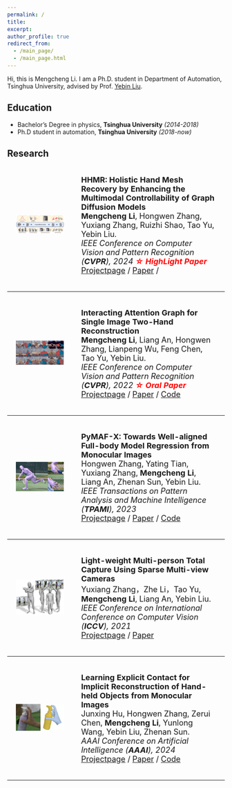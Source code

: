 ```yaml
---
permalink: /
title: 
excerpt: 
author_profile: true
redirect_from: 
  - /main_page/
  - /main_page.html
---
```


Hi, this is Mengcheng Li. I am a Ph.D. student in Department of Automation, Tsinghua University, advised by Prof. [Yebin Liu](http://www.liuyebin.com/).

## Education

- Bachelor’s Degree in physics, **Tsinghua University** *(2014-2018)*
- Ph.D student in automation, **Tsinghua University** *(2018-now)*


## Research

<div>
<table style="width:100%;border:none;border-spacing:0px;border-collapse:separate;margin-right:auto;margin-left:auto;font-size: large">
<tr>
<td style="padding:20px;width:30%;vertical-align:middle;border:none" align="center">
<img width="350" src="../project/HHMR/assets/teaser.png"/>
</td>
<td style="padding:20px;width:70%;vertical-align:middle;border: none" align="left">
<b>HHMR: Holistic Hand Mesh Recovery by Enhancing the Multimodal Controllability of Graph Diffusion Models</b><br>
<b>Mengcheng Li</b>, Hongwen Zhang, Yuxiang Zhang, Ruizhi Shao, Tao Yu, Yebin Liu.<br>
<i>IEEE Conference on Computer Vision and Pattern Recognition (<b>CVPR</b>), 2024 <b><font color='#FF0000'>☆ HighLight Paper</font></b></i><br>
<a href="/project/HHMR/HHMR.html"><i class="fas fa-fw fa-globe"></i>Projectpage</a> /
<a href="/project/HHMR/assets/main.pdf"><i class="fas fa-fw fa-file-pdf"></i>Paper</a> /
<!-- <a><i class="fab fa-fw fa-github fa-github"></i>Code (Coming Soon)</a> -->
</td>
</tr>
</table>
</div>

---

<div>
<table style="width:100%;border:none;border-spacing:0px;border-collapse:separate;margin-right:auto;margin-left:auto;font-size: large">
<tr>
<td style="padding:20px;width:30%;vertical-align:middle;border:none" align="center">
<img width="350" src="../project/IntagHand/assets/results1.png"/>
</td>
<td style="padding:20px;width:70%;vertical-align:middle;border: none" align="left">
<b>Interacting Attention Graph for Single Image Two-Hand Reconstruction</b><br>
<b>Mengcheng Li</b>, Liang An, Hongwen Zhang, Lianpeng Wu, Feng Chen, Tao Yu, Yebin Liu.<br>
<i>IEEE Conference on Computer Vision and Pattern Recognition (<b>CVPR</b>), 2022 <b><font color='#FF0000'>☆ Oral Paper</font></b></i><br>
<a href="/project/IntagHand/Intaghand.html"><i class="fas fa-fw fa-globe"></i>Projectpage</a> /
<a href="https://arxiv.org/abs/2203.09364.pdf"><i class="fas fa-fw fa-file-pdf"></i>Paper</a> /
<a href="https://github.com/Dw1010/IntagHand"><i class="fab fa-fw fa-github fa-github"></i>Code</a>
</td>
</tr>
</table>
</div>

---

<div>
<table style="width:100%;border:none;border-spacing:0px;border-collapse:separate;margin-right:auto;margin-left:auto;font-size: large">
<tr>
<td style="padding:20px;width:30%;vertical-align:middle;border:none" align="center">
<img width="350" src="/images/pymaf-x.jpg"/>
</td>
<td style="padding:20px;width:70%;vertical-align:middle;border: none" align="left">
<b>PyMAF-X: Towards Well-aligned Full-body Model Regression from Monocular Images</b><br>
Hongwen Zhang, Yating Tian, Yuxiang Zhang, <b>Mengcheng Li</b>, Liang An, Zhenan Sun, Yebin Liu.<br>
<i>IEEE Transactions on Pattern Analysis and Machine Intelligence (<b>TPAMI</b>), 2023</i><br>
<a href="https://www.liuyebin.com/pymaf-x/"><i class="fas fa-fw fa-globe"></i>Projectpage</a> /
<a href="https://arxiv.org/pdf/2207.06400.pdf"><i class="fas fa-fw fa-file-pdf"></i>Paper</a> /
<a href="https://github.com/HongwenZhang/PyMAF-X"><i class="fab fa-fw fa-github fa-github"></i>Code</a>
</td>
</tr>
</table>
</div>

---

<div>
<table style="width:100%;border:none;border-spacing:0px;border-collapse:separate;margin-right:auto;margin-left:auto;font-size: large">
<tr>
<td style="padding:20px;width:30%;vertical-align:middle;border:none" align="center">
<img width="350" src="/images/lwtotalcap.jpg"/>
</td>
<td style="padding:20px;width:70%;vertical-align:middle;border: none" align="left">
<b>Light-weight Multi-person Total Capture Using Sparse Multi-view Cameras</b><br>
Yuxiang Zhang，Zhe Li，Tao Yu, <b>Mengcheng Li</b>, Liang An, Yebin Liu.<br>
<i>IEEE Conference on International Conference on Computer Vision (<b>ICCV</b>), 2021</i><br>
<a href="https://www.liuyebin.com/lwtotalcap/lwtotalcap.html"><i class="fas fa-fw fa-globe"></i>Projectpage</a> /
<a href="https://www.liuyebin.com/lwtotalcap/assets/main.pdf"><i class="fas fa-fw fa-file-pdf"></i>Paper</a>
</td>
</tr>
</table>
</div>

---

<div>
<table style="width:100%;border:none;border-spacing:0px;border-collapse:separate;margin-right:auto;margin-left:auto;font-size: large">
<tr>
<td style="padding:20px;width:30%;vertical-align:middle;border:none" align="center">
<img width="350" src="/images/CHOI.jpg"/>
</td>
<td style="padding:20px;width:70%;vertical-align:middle;border: none" align="left">
<b>Learning Explicit Contact for Implicit Reconstruction of Hand-held Objects from Monocular Images</b><br>
Junxing Hu, Hongwen Zhang, Zerui Chen, <b>Mengcheng Li</b>, Yunlong Wang, Yebin Liu, Zhenan Sun.<br>
<i>AAAI Conference on Artificial Intelligence (<b>AAAI</b>), 2024</b></i><br>
<a href="https://junxinghu.github.io/projects/hoi.html"><i class="fas fa-fw fa-globe"></i>Projectpage</a> /
<a href="https://ojs.aaai.org/index.php/AAAI/article/view/27995"><i class="fas fa-fw fa-file-pdf"></i>Paper</a> /
<a href="https://github.com/JunxingHu/CHOI"><i class="fab fa-fw fa-github fa-github"></i>Code</a>
</td>
</tr>
</table>
</div>

---
